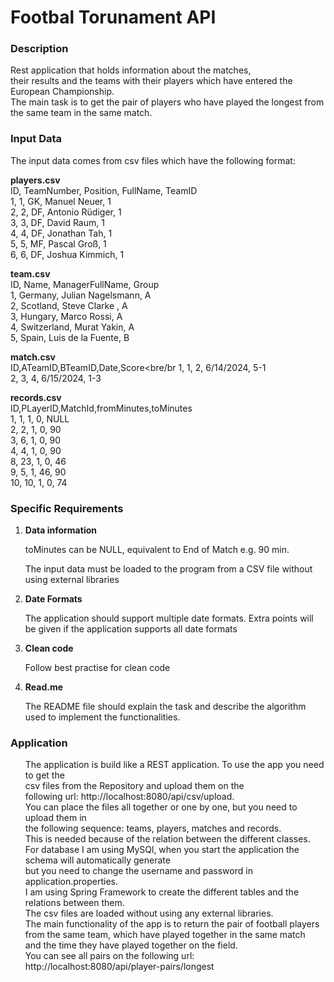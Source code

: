 # Footbal Torunament API

### Description

Rest application that holds information about the matches, <br />their results and the teams with their players which
have entered the European Championship.
<br/> The main task is to get the pair of players who have played the longest from the same team in the same match.

### Input Data

The input data comes from csv files which have the following format:<br />

**players.csv**<br/>
ID, TeamNumber, Position, FullName, TeamID<br />
1, 1, GK, Manuel Neuer, 1 <br />
2, 2, DF, Antonio Rüdiger, 1<br />
3, 3, DF, David Raum, 1<br />
4, 4, DF, Jonathan Tah, 1<br />
5, 5, MF, Pascal Groß, 1<br />
6, 6, DF, Joshua Kimmich, 1<br />

**team.csv**<br/>
ID, Name, ManagerFullName, Group<br />
1, Germany, Julian Nagelsmann, A<br />
2, Scotland, Steve Clarke , A<br />
3, Hungary, Marco Rossi, A<br />
4, Switzerland, Murat Yakin, A<br />
5, Spain, Luis de la Fuente, B<br />

**match.csv**<br/>
ID,ATeamID,BTeamID,Date,Score<bre/br
1, 1, 2, 6/14/2024, 5-1<br />
2, 3, 4, 6/15/2024, 1-3<br />

**records.csv**<br/>
ID,PLayerID,MatchId,fromMinutes,toMinutes<br/>
1, 1, 1, 0, NULL<br />
2, 2, 1, 0, 90<br />
3, 6, 1, 0, 90<br />
4, 4, 1, 0, 90<br />
8, 23, 1, 0, 46<br />
9, 5, 1, 46, 90<br />
10, 10, 1, 0, 74<br />

### Specific Requirements

1) **Data information** <br/>

  <ul>toMinutes can be NULL, equivalent to End of Match e.g. 90 min.</ul>
  <ul>The input data must be loaded to the program from a CSV file without using external libraries</ul>

2) **Date Formats**<br/>
  <ul>The application should support multiple date formats. Extra points will be given if the application supports all date formats </ul>

3) **Clean code** <br/>
 <ul> Follow best practise for clean code</ul>

4) **Read.me** <br/>
 <ul>The README file should explain the task and describe the algorithm used to implement the functionalities. </ul>


### Application 

<ul> 
The application is build like a REST application. To use the app you need to get the <br/>
csv files from the Repository and upload them on the <br/>following url: http://localhost:8080/api/csv/upload. <br/>
You can place the files all together or one by one, but you need to upload them in <br/>
the following sequence: teams, players, matches and records. <br/>
This is needed because of the relation between the different classes.<br/>
For database I am using MySQl, when you start the application the schema will automatically generate<br/>
but you need to change the username and password in application.properties.<br/>
I am using Spring Framework to create the different tables and the relations between them.<br/>
The csv files are loaded without using any external libraries. <br/>
The main functionality of the app is to return the pair of football players<br/>
from the same team, which have played together in the same match<br/>
and the time they have played together on the field.<br/>
You can see all pairs on the following url: http://localhost:8080/api/player-pairs/longest</ul>
